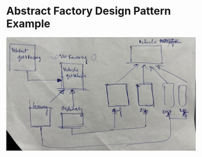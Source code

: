# Abstract Factory Design Pattern Example

![alt text](<WhatsApp Image 2024-11-20 at 00.23.04_14089e8c.jpg>)
